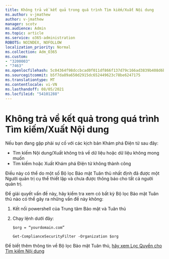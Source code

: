 ```yaml
---
title: Không trả về kết quả trong quá trình Tìm kiếm/Xuất Nội dung
ms.author: v-jmathew
author: v-jmathew
manager: scotv
ms.audience: Admin
ms.topic: article
ms.service: o365-administration
ROBOTS: NOINDEX, NOFOLLOW
localization_priority: Normal
ms.collection: Adm_O365
ms.custom:
- "3200003"
- "7463"
ms.openlocfilehash: 5c04364f98dccbcad0f011df866f137d79c166ad3839b408d6be447d50a87ac3
ms.sourcegitcommit: b5f7da89a650d2915dc652449623c78be6247175
ms.translationtype: MT
ms.contentlocale: vi-VN
ms.lasthandoff: 08/05/2021
ms.locfileid: "54101288"
---
```

# <a name="no-results-returned-during-content-searchexport"></a>Không trả về kết quả trong quá trình Tìm kiếm/Xuất Nội dung

Nếu bạn đang gặp phải sự cố với các kịch bản Khám phá Điện tử sau đây:

- Tìm kiếm Nội dung/Xuất không trả về dữ liệu hoặc dữ liệu không mong muốn
- Tìm kiếm hoặc Xuất Khám phá Điện tử không thành công

Điều này có thể do một số Bộ lọc Bảo mật Tuân thủ nhất định đã được một Người quản trị cụ thể thiết lập và chưa được thông báo cho tất cả người quản trị.

Để giải quyết vấn đề này, hãy kiểm tra xem có bất kỳ Bộ lọc Bảo mật Tuân thủ nào có thể gây ra những vấn đề này không:

1. Kết nối powershell của Trung tâm Bảo mật và Tuân thủ
2. Chạy lệnh dưới đây:

    `$org = “yourdomain.com”`

    `Get-ComplianceSecurityFilter -Organization $org`

Để biết thêm thông tin về Bộ lọc Bảo mật Tuân thủ, [hãy xem Lọc Quyền cho Tìm kiếm Nội dung](https://docs.microsoft.com/microsoft-365/compliance/permissions-filtering-for-content-search)

